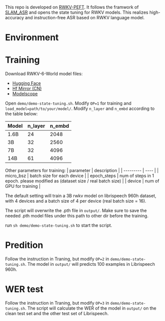 This repo is developed on [RWKV-PEFT](https://github.com/JL-er/RWKV-PEFT). It follows the framwork of [SLAM_ASR](https://arxiv.org/abs/2402.08846#) and opens the state tuning for RWKV models. This realizes high-accuracy and instruction-free ASR based on RWKV language model.


# Environment

# Training

Download RWKV-6-World model files: 

- [Hugging Face](https://huggingface.co/BlinkDL/rwkv-6-world/tree/main) 
- [Hf Mirror (CN)](https://hf-mirror.com/BlinkDL/rwkv-6-world/tree/main) 
- [Modelscope](https://modelscope.cn/models/Blink_DL/rwkv-6-world/files)

Open ```demo/demo-state-tuning.sh```. Modify ```OP=1``` for training and ```load_model=path/to/your/model/```. Modify ```n_layer``` and ```n_embd``` according to the table below:

|   Model         | n_layer | n_embd  |
| --------- | ---- | ---- | 
| 1.6B | 24 | 2048 | 
| 3B | 32 | 2560 | 
| 7B | 32 | 4096 | 
| 14B | 61 | 4096 |

Other parameters for training:
|   parameter       | description  |
| --------- | ---- |
| micro_bsz | batch size for each device | 
| epoch_steps | num of steps in 1 epoch. please modified as (dataset size / real batch size) | 
| device | num of GPU for training |  

The default setting will train a 3B rwkv model on librispeech 960h dataset, with 4 devices and a batch size of 4 per device (real batch size = 16). 

The script will overwrite the .pth file in ```output/```. Make sure to save the needed .pth model files under this path to other dir before the training.

run ```sh demo/demo-state-tuning.sh``` to start the script.




# Predition

Follow the instruction in Traning, but modify ```OP=2``` in ```demo/demo-state-tuning.sh```. The model in ```output/``` will predicts 100 examples in Librispeech 960h.

# WER test

Follow the instruction in Traning, but modify ```OP=3``` in ```demo/demo-state-tuning.sh```. The script will calculate the WER of the model in ```output/``` on the clean test set and the other test set of Librispeech.